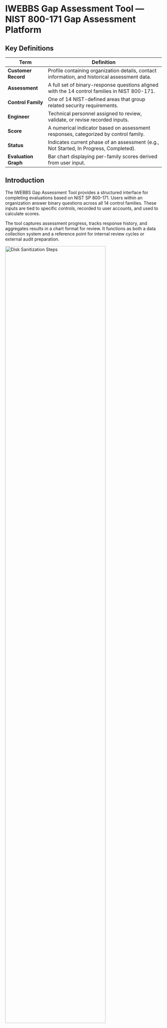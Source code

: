# IWEBBS Gap Assessment Tool — NIST 800-171 Gap Assessment Platform

## Key Definitions

| Term | Definition |
|------|------------|
| **Customer Record** | Profile containing organization details, contact information, and historical assessment data. |
| **Assessment** | A full set of binary-response questions aligned with the 14 control families in NIST 800-171. |
| **Control Family** | One of 14 NIST-defined areas that group related security requirements. |
| **Engineer** | Technical personnel assigned to review, validate, or revise recorded inputs. |
| **Score** | A numerical indicator based on assessment responses, categorized by control family. |
| **Status** | Indicates current phase of an assessment (e.g., Not Started, In Progress, Completed). |
| **Evaluation Graph** | Bar chart displaying per-family scores derived from user input. |

## Introduction

The IWEBBS Gap Assessment Tool provides a structured interface for completing evaluations based on NIST SP 800-171. Users within an organization answer binary questions across all 14 control families. These inputs are tied to specific controls, recorded to user accounts, and used to calculate scores.

The tool captures assessment progress, tracks response history, and aggregates results in a chart format for review. It functions as both a data collection system and a reference point for internal review cycles or external audit preparation.

<img src="https://i.imgur.com/iLXSvoy.png" height="80%" width="80%" alt="Disk Sanitization Steps"/>


## What is NIST SP 800-171?

NIST SP 800-171 is a federal framework that outlines technical and administrative safeguards for handling Controlled Unclassified Information (CUI). It is structured around 14 control families. Each family corresponds to a specific category of risk or responsibility.

Organizations working with federal agencies or regulated sectors are expected to implement these controls. Assessing against the framework allows teams to establish a documented record of where each control stands.

## Purpose of the IWEBBS Gap Assessment Tool

The tool consolidates all assessment activities into one system. Each control is presented as a yes/no item. Entries are user-attributed and time-stamped. Inputs are automatically factored into control family scores. Users can revise entries at any time until completion.

Multiple users may participate in the same assessment without data conflict. Each user’s activity is logged. Previous input remains accessible, and changes are versioned. The tool outputs a chart that summarizes control family results, offering a reference for remediation planning.

## How the Platform Works (Step-by-Step)

### Step 1: Add Customer Information
Create a new customer profile. This profile stores the organization’s contact information and serves as the central record for all assessment data.


<img src="https://i.imgur.com/iLXSvoy.png" height="80%" width="80%" alt="Disk Sanitization Steps"/>


### Step 2: Launch an Assessment
The system includes all 14 control families. Each control is represented by a yes/no field. Customers complete fields in any order. Each response is logged with user metadata.


<img src="https://i.imgur.com/gdd4wSL.png" height="80%" width="80%" alt="Disk Sanitization Steps"/>


### Step 3: Provide Organizational Input
Client answers based on current configurations or policy. Each entry updates the corresponding control score. Progress is tracked per control family.


<img src="https://i.imgur.com/vKI2Z5k.png" height="80%" width="80%" alt="Disk Sanitization Steps"/>



### Step 4: Review Evaluation Graph and Scores
The system compiles control family scores based on responses. These are shown in a bar graph. The chart reflects partial and complete implementation levels. This visual summary is available throughout and after the assessment process.


<img src="https://i.imgur.com/pdQ69NB.png" height="80%" width="80%" alt="Disk Sanitization Steps"/>


## Practical Use Cases

### Small and Midsize Businesses
Use the tool to verify compliance status and maintain a local record of implementation.

### Managed Security Service Providers (MSSPs)
Maintain distinct profiles per client. Track assessments across multiple organizations.

### Internal Compliance and GRC Teams
Coordinate cross-departmental input while maintaining a shared system of record.

### Independent Cybersecurity Consultants
Structure discovery sessions and consolidate findings for delivery.

## User Interface Design

The interface displays control families in a sequential layout. Each question uses binary input. Sections may be completed in any order. Progress is indicated numerically.

Changes are saved automatically. User identity and timestamps are attached to each input. The evaluation graph updates continuously as responses change.

## Why Organizations Use the IWEBBS Gap Assessment Tool

All required NIST control areas are included. Input is stored with history and attribution. No external spreadsheets or scoring formulas are needed. Users can see their impact on scores immediately.

Concurrent input is supported. Each entry is preserved without conflict. Graphical summaries require no configuration.

Results can be reviewed, exported, or used for planning. Full audit trace is preserved for all activity.

## Solution Development Support

Following completion of the assessment, the IWEBBS team can use the recorded data to develop implementation guidance. The IWEBBS team can use the evaluation data to build tailored implementation plans.

Each control family score and its corresponding responses provide a direct input into planning tasks, such as policy creation, technical configuration, training plans, or documentation updates. This ensures that any recommended solution aligns directly with identified gaps and reflects the organization’s current state.

The IWEBBS team can assist in:
- Translating unaddressed controls into actionable requirements
- Designing project timelines for remediation efforts
- Providing documentation packages for internal or external audits
- Recommending technologies or processes based on assessment results

## Contact

**Email**: []()  
**Website**: []()# IWEBBS-GAP-ASSESSMENT-TOOL
